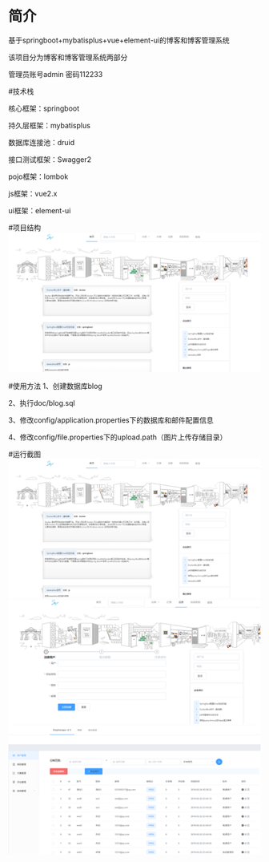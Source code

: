 # 简介
基于springboot+mybatisplus+vue+element-ui的博客和博客管理系统

该项目分为博客和博客管理系统两部分

管理员账号admin    密码112233

#技术栈

核心框架：springboot

持久层框架：mybatisplus

数据库连接池：druid 

接口测试框架：Swagger2

pojo框架：lombok

js框架：vue2.x

ui框架：element-ui

#项目结构
![image](https://github.com/zqh531500317/blog-boot/blob/master/doc/screenshots/%E9%A6%96%E9%A1%B5.PNG)

#使用方法
1、创建数据库blog

2、执行doc/blog.sql

3、修改config/application.properties下的数据库和邮件配置信息

4、修改config/file.properties下的upload.path（图片上传存储目录）

#运行截图
![image](https://github.com/zqh531500317/blog-boot/blob/master/doc/screenshots/%E9%A6%96%E9%A1%B5.PNG)
![image](https://github.com/zqh531500317/blog-boot/blob/master/doc/screenshots/%E6%B3%A8%E5%86%8C.PNG)
![image](https://github.com/zqh531500317/blog-boot/blob/master/doc/screenshots/%E7%AE%A1%E7%90%86.PNG)
